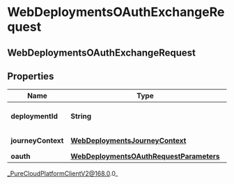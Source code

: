 # WebDeploymentsOAuthExchangeRequest

## WebDeploymentsOAuthExchangeRequest

## Properties

|Name | Type | Description | Notes|
|------------ | ------------- | ------------- | -------------|
| **deploymentId** | **String** | The WebDeployment ID | |
| **journeyContext** | [**WebDeploymentsJourneyContext**](WebDeploymentsJourneyContext) | A Customer journey context. | [optional] |
| **oauth** | [**WebDeploymentsOAuthRequestParameters**](WebDeploymentsOAuthRequestParameters) |  | [optional] |



_PureCloudPlatformClientV2@168.0.0_

